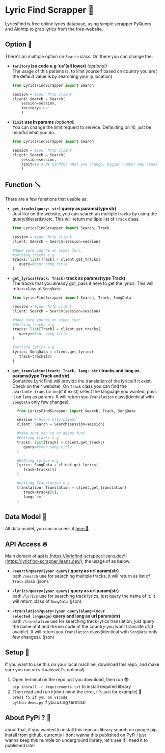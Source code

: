 # Lyric Find Scrapper 🎹

LyricsFind is free online lyrics database, using simple scrapper PyQuery and Aiohttp to grab lyrics from the free-website.

## Option 💽

There's an multiple option on <code>Search</code> class. On there you can change the:

- **<code>teritory</code> iso code e.g 'us'(all lower)** _(optional)_<br>
  The usage of this params is, to limit yourself based on country you are( the default value is by searching your ip location)

  ```python
  from LyricsFindScrapper import Search

  session = #your http client
  client: Search = Search(
      session=session,
      teritory='us'
      )
  ```

- **<code>limit</code> use in params** _(optional)_<br>
  You can change the limit request to service. Defaulting on 10, just be mindful what you do.

  ```python
  from LyricsFindScrapper import Search

  session = #your http client
  client: Search = Search(
      session=session,
      limit=10 # Be mindful what you change, bigger number may cuase you're being blocked by server
      )
  ```

## Function 🪛

There are a few funstions that usable as:

- **<code>get_tracks(query: str)</code> query as params(type str)**<br>
  Just like on the website, you can search an multiple tracks by using the query/title/artist/etc. This will return multiple list of <code>Track</code> class.

  ```python
  from LyricsFindScrapper import Search, Track

  session = #your http client
  client: Search = Search(session=session)

  #Make sure you're on async func.
  #Getting tracks e.g
  tracks: list[Track] = client.get_tracks(
     query=#Your song title
  )
  ```

- **<code>get_lyrics(track: Track)</code> track as params(type Track)**<br>
  The tracks that you already got, pass it here to get the lyrics. This will return class of <code>SongData</code>.

  ```python
  from LyricsFindScrapper import Search, Track, SongData

  session = #your http client
  client: Search = Search(session=session)

  #Make sure you're on async func.
  #Getting tracks e.g
  tracks: list[Track] = client.get_tracks(
     query=#Your song title
  )

  #Getting lyrics e.g
  lyrics: SongData = client.get_lyrics(
     track=tracks[0]
  )
  ```

- **<code>get_translation(track: Track, lang: str)</code> tracks and lang as params(type Track and str)**<br>
  Sometime LyricFind will provide the translation of the lyrics(if it exist. Check on their website). On <code>Track</code> class you can find the <code>available_translation</code>(if it exist) select the language you wanted, pass it on <code>lang</code> as params. It will return you <code>Translation</code> class(identical with <code>SongData</code> only few changes).

  ```python
    from LyricsFindScrapper import Search, Track, SongData

    session = #your http client
    client: Search = Search(session=session)

    #Make sure you're on async func.
    #Getting tracks e.g
    tracks: list[Track] = client.get_tracks(
       query=#Your song title
    )

    #Getting lyrics e.g
    lyrics: SongData = client.get_lyrics(
       track=tracks[0]
    )

    #Getting Translation e.g
    translation: Translation = client.get_translation(
       track=tracks[0],
       lang='en'
    )
  ```

## Data Model 📅

All data model, you can acccess it [here 🎯](LyricsFindScrapper/model.py)

## API Access 🔥

Main domain of api is [https://lyricfind-scrapper.lleans.dev/](https://lyricfind-scrapper.lleans.dev/), the usage of as below:

-   **<code>/search?query=(your query)</code> query as url param(str)**<br>
    path <code>/search</code> use for searching multiple tracks, it will return as list of <code>Track</code> class (json).

-   **<code>/lyrics?query=(your query)</code> query as url param(str)**<br>
    path <code>/lyrics</code> use for searching track lyrics, just query the name of it. It will return class of <code>SongData</code> (json).
 
-   **<code>/translation?query=(your query)&lang=(your selected language)</code> query and lang as url param(str)**<br>
    path <code>/translation</code> use for searching track lyrics translation, just query the name of it and the iso code of the country you want transalte of(if avaible). It will return you <code>Translation</code> class(identical with <code>SongData</code> only few changes). (json)

## Setup 🧩

If you want to use this on your local machine, download this repo, and make sure you run on virtualenv(it's optional)

1. Open terminal on the repo just you download, then run 📚
   <br />`pip install -r requirements.txt` to install required library
2. Then read and run it(dont mind the error, it's just for example) 📖
   <br />`press f5 if you on vscode`
   <br />`python demo.py` if you using terminal

## About PyPi ? 🐍

about that, if you wanted to install this repo as library search on google pip install from github, currently i dont wanna this published on PyPi i just wanna keep this humble on underground library, let's see if i need it to published later
